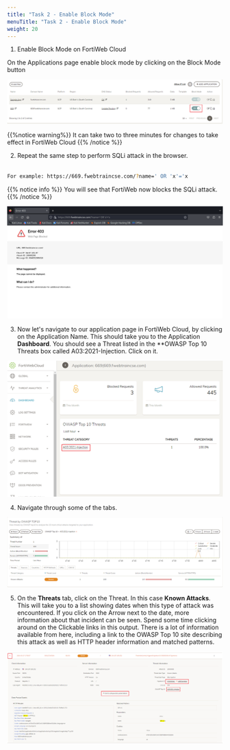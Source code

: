 ```yaml
---
title: "Task 2 - Enable Block Mode"
menuTitle: "Task 2 - Enable Block Mode"
weight: 20
---
```



1. Enable Block Mode on FortiWeb Cloud

On the Applications page enable block mode by clicking on the Block Mode button

![En-Block](en-block.png)

{{%notice warning%}}
It can take two to three minutes for changes to take effect in FortiWeb Cloud
{{% /notice %}}

2. Repeat the same step to perform SQLi attack in the browser.

```sh

For example: https://669.fwebtraincse.com/?name=' OR 'x'='x

```

{{% notice info %}}
You will see that FortiWeb now blocks the SQLi attack.
{{% /notice %}}

![Blocked](blocked.png)


3. Now let's navigate to our application page in FortiWeb Cloud, by clicking on the Application Name.  This should take you to the Application **Dashboard**.  You should see a Threat listed in the **OWASP Top 10 Threats box called A03:2021-Injection.  Click on it.

![App-dash](app-dash.png)

4. Navigate through some of the tabs.

![INJ-Det](inj-det.png)

5. On the **Threats** tab, click on the Threat.  In this case **Known Attacks**.  This will take you to a list showing dates when this type of attack was encountered.  If you click on the Arrow next to the date, more information about that incident can be seen.  Spend some time clicking around on the Clickable links in this output.  There is a lot of information available from here, including a link to the OWASP Top 10 site describing this attack as well as HTTP header information and matched patterns.

![KA-Det](ka-det.png)
